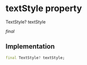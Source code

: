 


# textStyle property







TextStyle? textStyle
  
_<span class="feature">final</span>_






## Implementation

```dart
final TextStyle? textStyle;
```







